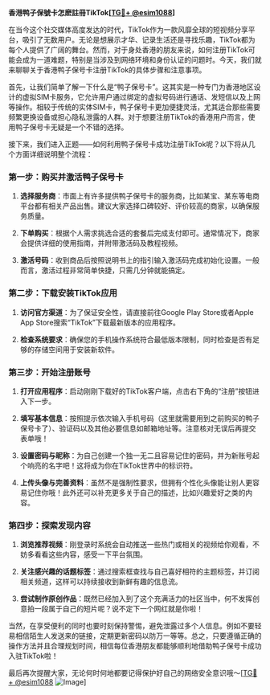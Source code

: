 **香港鸭子保號卡怎麽註冊TikTok[[TG💪+ @esim1088](https://t.me/s/esim1088)]**

在当今这个社交媒体高度发达的时代，TikTok作为一款风靡全球的短视频分享平台，吸引了无数用户。无论是想展示才华、记录生活还是寻找乐趣，TikTok都为每个人提供了广阔的舞台。然而，对于身处香港的朋友来说，如何注册TikTok可能会成为一道难题，特别是当涉及到网络环境和身份认证的问题时。今天，我们就来聊聊关于香港鸭子保号卡注册TikTok的具体步骤和注意事项。

首先，让我们简单了解一下什么是“鸭子保号卡”。这其实是一种专门为香港地区设计的虚拟SIM卡服务，它允许用户通过绑定的虚拟号码进行通话、发短信以及上网等操作。相较于传统的实体SIM卡，鸭子保号卡更加便捷灵活，尤其适合那些需要频繁更换设备或担心隐私泄露的人群。对于想要注册TikTok的香港用户而言，使用鸭子保号卡无疑是一个不错的选择。

接下来，我们进入正题——如何利用鸭子保号卡成功注册TikTok呢？以下将从几个方面详细说明整个流程：

### 第一步：购买并激活鸭子保号卡

1. **选择服务商**：市面上有许多提供鸭子保号卡的服务商，比如某宝、某东等电商平台都有相关产品出售。建议大家选择口碑较好、评价较高的商家，以确保服务质量。
   
2. **下单购买**：根据个人需求挑选合适的套餐后完成支付即可。通常情况下，商家会提供详细的使用指南，并附带激活码及教程视频。

3. **激活号码**：收到商品后按照说明书上的指引输入激活码完成初始化设置。一般而言，激活过程非常简单快捷，只需几分钟就能搞定。

### 第二步：下载安装TikTok应用

1. **访问官方渠道**：为了保证安全性，请直接前往Google Play Store或者Apple App Store搜索“TikTok”下载最新版本的应用程序。

2. **检查系统要求**：确保您的手机操作系统符合最低版本限制，同时检查是否有足够的存储空间用于安装新软件。

### 第三步：开始注册账号

1. **打开应用程序**：启动刚刚下载好的TikTok客户端，点击右下角的“注册”按钮进入下一步。

2. **填写基本信息**：按照提示依次输入手机号码（这里就需要用到之前购买的鸭子保号卡了）、验证码以及其他必要信息如邮箱地址等。注意核对无误后再提交表单哦！

3. **设置密码与昵称**：为自己创建一个独一无二且容易记住的密码，并为新账号起个响亮的名字吧！这将成为你在TikTok世界中的标识符。

4. **上传头像与完善资料**：虽然不是强制性要求，但拥有个性化头像能让别人更容易记住你哦！此外还可以补充更多关于自己的描述，比如兴趣爱好之类的内容。

### 第四步：探索发现内容

1. **浏览推荐视频**：刚登录时系统会自动推送一些热门或相关的视频给你观看，不妨多看看这些内容，感受一下平台氛围。

2. **关注感兴趣的话题标签**：通过搜索框查找与自己喜好相符的主题标签，并订阅相关频道，这样可以持续接收到新鲜有趣的信息流。

3. **尝试制作原创作品**：既然已经加入到了这个充满活力的社区当中，何不发挥创意拍一段属于自己的短片呢？说不定下一个网红就是你啦！

当然，在享受便利的同时也要时刻保持警惕，避免泄露过多个人信息。例如不要轻易相信陌生人发送来的链接，定期更新密码以防万一等等。总之，只要遵循正确的操作方法并且合理规划时间，相信每位香港朋友都能够顺利地借助鸭子保号卡成功入驻TikTok啦！

最后再次提醒大家，无论何时何地都要记得保护好自己的网络安全意识哦～[[TG💪+ @esim1088](https://t.me/s/esim1088) ![Image](https://i.postimg.cc/4NQfJmqS/Snipaste-2025-05-13-00-14-12.png)]